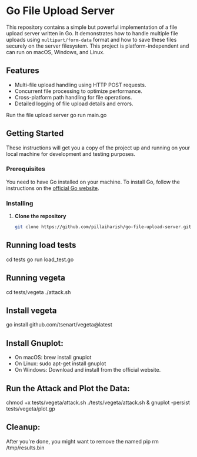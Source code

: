 # Go File Upload Server

This repository contains a simple but powerful implementation of a file upload server written in Go. It demonstrates how to handle multiple file uploads using `multipart/form-data` format and how to save these files securely on the server filesystem. This project is platform-independent and can run on macOS, Windows, and Linux.


## Features

- Multi-file upload handling using HTTP POST requests.
- Concurrent file processing to optimize performance.
- Cross-platform path handling for file operations.
- Detailed logging of file upload details and errors.

Run the file upload server 
go run main.go

## Getting Started

These instructions will get you a copy of the project up and running on your local machine for development and testing purposes.

### Prerequisites

You need to have Go installed on your machine. To install Go, follow the instructions on the [official Go website](https://golang.org/dl/).

### Installing

1. **Clone the repository**

   ```bash
   git clone https://github.com/pillaiharish/go-file-upload-server.git

## Running load tests
cd tests
go run load_test.go


## Running vegeta
cd tests/vegeta
./attack.sh


## Install vegeta
go install github.com/tsenart/vegeta@latest

## Install Gnuplot:
- On macOS: brew install gnuplot
- On Linux: sudo apt-get install gnuplot
- On Windows: Download and install from the official website.


## Run the Attack and Plot the Data:
chmod +x tests/vegeta/attack.sh
./tests/vegeta/attack.sh &
gnuplot -persist tests/vegeta/plot.gp


## Cleanup:
After you're done, you might want to remove the named pip
rm /tmp/results.bin

